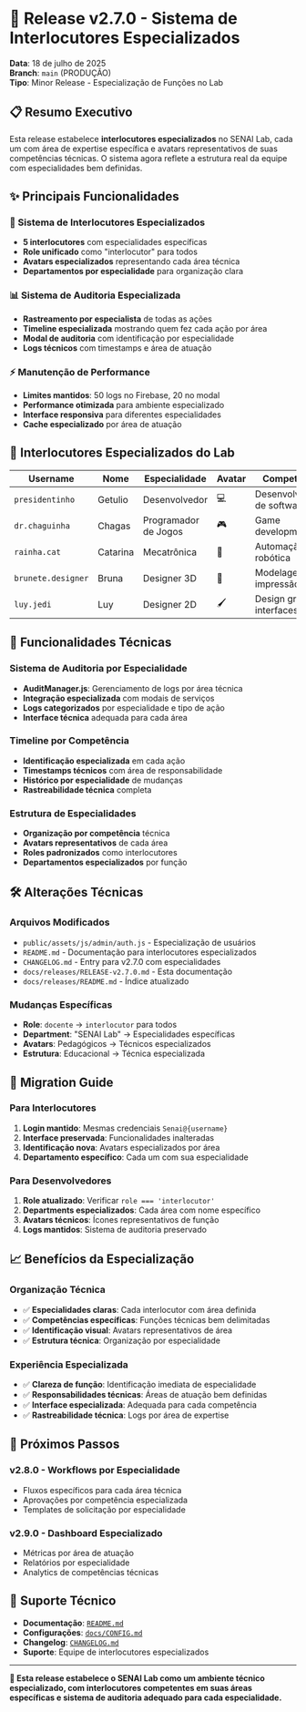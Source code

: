 # 🤝 Release v2.7.0 - Sistema de Interlocutores Especializados

**Data**: 18 de julho de 2025  
**Branch**: `main` (PRODUÇÃO)  
**Tipo**: Minor Release - Especialização de Funções no Lab

## 📋 Resumo Executivo

Esta release estabelece **interlocutores especializados** no SENAI Lab, cada um com área de expertise específica e avatars representativos de suas competências técnicas. O sistema agora reflete a estrutura real da equipe com especialidades bem definidas.

## ✨ Principais Funcionalidades

### 🤝 Sistema de Interlocutores Especializados
- **5 interlocutores** com especialidades específicas
- **Role unificado** como "interlocutor" para todos
- **Avatars especializados** representando cada área técnica
- **Departamentos por especialidade** para organização clara

### 📊 Sistema de Auditoria Especializada
- **Rastreamento por especialista** de todas as ações
- **Timeline especializada** mostrando quem fez cada ação por área
- **Modal de auditoria** com identificação por especialidade
- **Logs técnicos** com timestamps e área de atuação

### ⚡ Manutenção de Performance
- **Limites mantidos**: 50 logs no Firebase, 20 no modal
- **Performance otimizada** para ambiente especializado
- **Interface responsiva** para diferentes especialidades
- **Cache especializado** por área de atuação

## 🤝 Interlocutores Especializados do Lab

| Username | Nome | Especialidade | Avatar | Competência |
|----------|------|---------------|--------|-------------|
| `presidentinho` | Getulio | Desenvolvedor | 💻 | Desenvolvimento de software |
| `dr.chaguinha` | Chagas | Programador de Jogos | 🎮 | Game development |
| `rainha.cat` | Catarina | Mecatrônica | 🔧 | Automação e robótica |
| `brunete.designer` | Bruna | Designer 3D | 🎨 | Modelagem e impressão 3D |
| `luy.jedi` | Luy | Designer 2D | 🖌️ | Design gráfico e interfaces |

## 🔧 Funcionalidades Técnicas

### Sistema de Auditoria por Especialidade
- **AuditManager.js**: Gerenciamento de logs por área técnica
- **Integração especializada** com modais de serviços
- **Logs categorizados** por especialidade e tipo de ação
- **Interface técnica** adequada para cada área

### Timeline por Competência
- **Identificação especializada** em cada ação
- **Timestamps técnicos** com área de responsabilidade
- **Histórico por especialidade** de mudanças
- **Rastreabilidade técnica** completa

### Estrutura de Especialidades
- **Organização por competência** técnica
- **Avatars representativos** de cada área
- **Roles padronizados** como interlocutores
- **Departamentos especializados** por função

## 🛠️ Alterações Técnicas

### Arquivos Modificados
- `public/assets/js/admin/auth.js` - Especialização de usuários
- `README.md` - Documentação para interlocutores especializados
- `CHANGELOG.md` - Entry para v2.7.0 com especialidades
- `docs/releases/RELEASE-v2.7.0.md` - Esta documentação
- `docs/releases/README.md` - Índice atualizado

### Mudanças Específicas
- **Role**: `docente` → `interlocutor` para todos
- **Department**: "SENAI Lab" → Especialidades específicas
- **Avatars**: Pedagógicos → Técnicos especializados
- **Estrutura**: Educacional → Técnica especializada

## 🔄 Migration Guide

### Para Interlocutores
1. **Login mantido**: Mesmas credenciais `Senai@{username}`
2. **Interface preservada**: Funcionalidades inalteradas
3. **Identificação nova**: Avatars especializados por área
4. **Departamento específico**: Cada um com sua especialidade

### Para Desenvolvedores
1. **Role atualizado**: Verificar `role === 'interlocutor'`
2. **Departments especializados**: Cada área com nome específico
3. **Avatars técnicos**: Ícones representativos de função
4. **Logs mantidos**: Sistema de auditoria preservado

## 📈 Benefícios da Especialização

### Organização Técnica
- ✅ **Especialidades claras**: Cada interlocutor com área definida
- ✅ **Competências específicas**: Funções técnicas bem delimitadas
- ✅ **Identificação visual**: Avatars representativos de área
- ✅ **Estrutura técnica**: Organização por especialidade

### Experiência Especializada
- ✅ **Clareza de função**: Identificação imediata de especialidade
- ✅ **Responsabilidades técnicas**: Áreas de atuação bem definidas
- ✅ **Interface especializada**: Adequada para cada competência
- ✅ **Rastreabilidade técnica**: Logs por área de expertise

## 🚀 Próximos Passos

### v2.8.0 - Workflows por Especialidade
- Fluxos específicos para cada área técnica
- Aprovações por competência especializada
- Templates de solicitação por especialidade

### v2.9.0 - Dashboard Especializado
- Métricas por área de atuação
- Relatórios por especialidade
- Analytics de competências técnicas

## 🔧 Suporte Técnico

- **Documentação**: [`README.md`](../../README.md)
- **Configurações**: [`docs/CONFIG.md`](../CONFIG.md)
- **Changelog**: [`CHANGELOG.md`](../../CHANGELOG.md)
- **Suporte**: Equipe de interlocutores especializados

---

**🎯 Esta release estabelece o SENAI Lab como um ambiente técnico especializado, com interlocutores competentes em suas áreas específicas e sistema de auditoria adequado para cada especialidade.**
